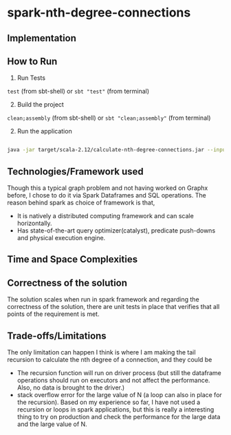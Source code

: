 # spark-nth-degree-connections

## Implementation


## How to Run

1. Run Tests

`test` (from sbt-shell) or `sbt "test"` (from terminal)

2. Build the project

`clean;assembly` (from sbt-shell) or `sbt "clean;assembly"` (from terminal)

2. Run the application

```bash

java -jar target/scala-2.12/calculate-nth-degree-connections.jar --input-file "/Users/prasanna/Documents/connnections.csv" --output-file "/Users/prasanna/Documents/connections/" --degrees 2
```


## Technologies/Framework used

Though this a typical graph problem and not having worked on Graphx before, I chose to do it via Spark Dataframes and SQL operations.
The reason behind spark as choice of framework is that,
   -   It is natively a distributed computing framework and can scale horizontally.
   -   Has state-of-the-art query optimizer(catalyst), predicate push-downs and physical execution engine.


## Time and Space Complexities



## Correctness of the solution

The solution scales when run in spark framework and regarding the correctness of the solution, there are unit tests in place
that verifies that all points of the requirement is met.


## Trade-offs/Limitations

The only limitation can happen I think is where I am making the tail recursion to calculate the nth degree of a connection, and they could be
 -   The recursion function will run on driver process (but still the dataframe operations should run on executors and not affect the performance.
        Also, no data is brought to the driver.)
 -   stack overflow error for the large value of N (a loop can also in place for the recursion).
Based on my experience so far, I have not used a recursion or loops in spark applications, but this is really a interesting thing to try on production 
and check the performance for the large data and the large value of N.


